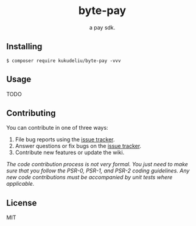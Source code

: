 <h1 align="center"> byte-pay </h1>

<p align="center"> a pay sdk.</p>


## Installing

```shell
$ composer require kukudeliu/byte-pay -vvv
```

## Usage

TODO

## Contributing

You can contribute in one of three ways:

1. File bug reports using the [issue tracker](https://github.com/kukudeliu/byte-pay/issues).
2. Answer questions or fix bugs on the [issue tracker](https://github.com/kukudeliu/byte-pay/issues).
3. Contribute new features or update the wiki.

_The code contribution process is not very formal. You just need to make sure that you follow the PSR-0, PSR-1, and PSR-2 coding guidelines. Any new code contributions must be accompanied by unit tests where applicable._

## License

MIT
